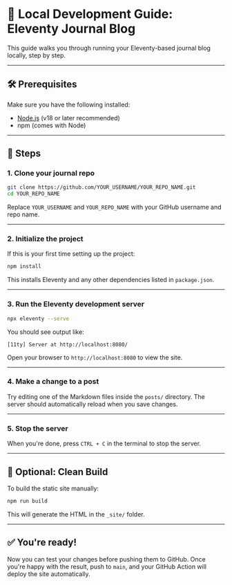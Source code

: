 # 🧪 Local Development Guide: Eleventy Journal Blog

This guide walks you through running your Eleventy-based journal blog locally, step by step.

---

## 🛠 Prerequisites

Make sure you have the following installed:

- [Node.js](https://nodejs.org/) (v18 or later recommended)
- npm (comes with Node)

---

## 🚀 Steps

### 1. Clone your journal repo

```bash
git clone https://github.com/YOUR_USERNAME/YOUR_REPO_NAME.git
cd YOUR_REPO_NAME
```

Replace `YOUR_USERNAME` and `YOUR_REPO_NAME` with your GitHub username and repo name.

---

### 2. Initialize the project

If this is your first time setting up the project:

```bash
npm install
```

This installs Eleventy and any other dependencies listed in `package.json`.

---

### 3. Run the Eleventy development server

```bash
npx eleventy --serve
```

You should see output like:

```
[11ty] Server at http://localhost:8080/
```

Open your browser to `http://localhost:8080` to view the site.

---

### 4. Make a change to a post

Try editing one of the Markdown files inside the `posts/` directory. The server should automatically reload when you save changes.

---

### 5. Stop the server

When you're done, press `CTRL + C` in the terminal to stop the server.

---

## 🧼 Optional: Clean Build

To build the static site manually:

```bash
npm run build
```

This will generate the HTML in the `_site/` folder.

---

## ✅ You're ready!

Now you can test your changes before pushing them to GitHub. Once you're happy with the result, push to `main`, and your GitHub Action will deploy the site automatically.
